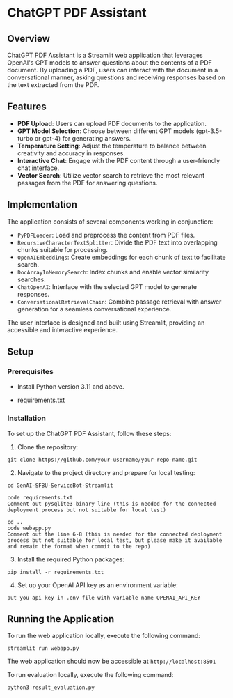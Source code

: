 # ChatGPT PDF Assistant

## Overview

ChatGPT PDF Assistant is a Streamlit web application that leverages OpenAI's GPT models to answer questions about the contents of a PDF document. By uploading a PDF, users can interact with the document in a conversational manner, asking questions and receiving responses based on the text extracted from the PDF.

## Features

- **PDF Upload**: Users can upload PDF documents to the application.
- **GPT Model Selection**: Choose between different GPT models (gpt-3.5-turbo or gpt-4) for generating answers.
- **Temperature Setting**: Adjust the temperature to balance between creativity and accuracy in responses.
- **Interactive Chat**: Engage with the PDF content through a user-friendly chat interface.
- **Vector Search**: Utilize vector search to retrieve the most relevant passages from the PDF for answering questions.

## Implementation

The application consists of several components working in conjunction:

- `PyPDFLoader`: Load and preprocess the content from PDF files.
- `RecursiveCharacterTextSplitter`: Divide the PDF text into overlapping chunks suitable for processing.
- `OpenAIEmbeddings`: Create embeddings for each chunk of text to facilitate search.
- `DocArrayInMemorySearch`: Index chunks and enable vector similarity searches.
- `ChatOpenAI`: Interface with the selected GPT model to generate responses.
- `ConversationalRetrievalChain`: Combine passage retrieval with answer generation for a seamless conversational experience.

The user interface is designed and built using Streamlit, providing an accessible and interactive experience.

## Setup

### Prerequisites

- Install Python version 3.11 and above.

- requirements.txt

### Installation

To set up the ChatGPT PDF Assistant, follow these steps:

1. Clone the repository:

```
git clone https://github.com/your-username/your-repo-name.git
```

2. Navigate to the project directory and prepare for local testing:

```
cd GenAI-SFBU-ServiceBot-Streamlit

code requirements.txt
Comment out pysqlite3-binary line (this is needed for the connected deployment process but not suitable for local test)

cd ..
code webapp.py
Comment out the line 6-8 (this is needed for the connected deployment process but not suitable for local test, but please make it available and remain the format when commit to the repo)
```

3. Install the required Python packages:

```
pip install -r requirements.txt
```

4. Set up your OpenAI API key as an environment variable:

```
put you api key in .env file with variable name OPENAI_API_KEY
```

## Running the Application

To run the web application locally, execute the following command:

```
streamlit run webapp.py
```

The web application should now be accessible at `http://localhost:8501`

To run evaluation locally, execute the following command:

```
python3 result_evaluation.py
```
